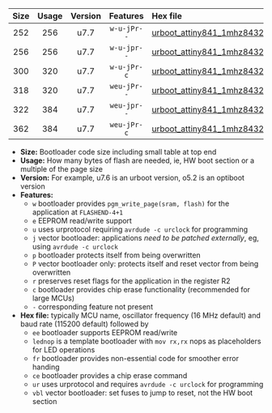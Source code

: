 |Size|Usage|Version|Features|Hex file|
|:-:|:-:|:-:|:-:|:--|
|252|256|u7.7|`w-u-jPr--`|[urboot_attiny841_1mhz8432_115200bps_lednop_ur_vbl.hex](https://raw.githubusercontent.com/stefanrueger/urboot.hex/main/mcus/attiny841/fcpu_1mhz8432/115200_bps/urboot_attiny841_1mhz8432_115200bps_lednop_ur_vbl.hex)|
|256|256|u7.7|`w-u-jpr--`|[urboot_attiny841_1mhz8432_115200bps_lednop_fr_ur_vbl.hex](https://raw.githubusercontent.com/stefanrueger/urboot.hex/main/mcus/attiny841/fcpu_1mhz8432/115200_bps/urboot_attiny841_1mhz8432_115200bps_lednop_fr_ur_vbl.hex)|
|300|320|u7.7|`w-u-jPr-c`|[urboot_attiny841_1mhz8432_115200bps_lednop_fr_ce_ur_vbl.hex](https://raw.githubusercontent.com/stefanrueger/urboot.hex/main/mcus/attiny841/fcpu_1mhz8432/115200_bps/urboot_attiny841_1mhz8432_115200bps_lednop_fr_ce_ur_vbl.hex)|
|318|320|u7.7|`weu-jPr--`|[urboot_attiny841_1mhz8432_115200bps_ee_lednop_ur_vbl.hex](https://raw.githubusercontent.com/stefanrueger/urboot.hex/main/mcus/attiny841/fcpu_1mhz8432/115200_bps/urboot_attiny841_1mhz8432_115200bps_ee_lednop_ur_vbl.hex)|
|322|384|u7.7|`weu-jpr--`|[urboot_attiny841_1mhz8432_115200bps_ee_lednop_fr_ur_vbl.hex](https://raw.githubusercontent.com/stefanrueger/urboot.hex/main/mcus/attiny841/fcpu_1mhz8432/115200_bps/urboot_attiny841_1mhz8432_115200bps_ee_lednop_fr_ur_vbl.hex)|
|362|384|u7.7|`weu-jPr-c`|[urboot_attiny841_1mhz8432_115200bps_ee_lednop_fr_ce_ur_vbl.hex](https://raw.githubusercontent.com/stefanrueger/urboot.hex/main/mcus/attiny841/fcpu_1mhz8432/115200_bps/urboot_attiny841_1mhz8432_115200bps_ee_lednop_fr_ce_ur_vbl.hex)|

- **Size:** Bootloader code size including small table at top end
- **Usage:** How many bytes of flash are needed, ie, HW boot section or a multiple of the page size
- **Version:** For example, u7.6 is an urboot version, o5.2 is an optiboot version
- **Features:**
  + `w` bootloader provides `pgm_write_page(sram, flash)` for the application at `FLASHEND-4+1`
  + `e` EEPROM read/write support
  + `u` uses urprotocol requiring `avrdude -c urclock` for programming
  + `j` vector bootloader: applications *need to be patched externally*, eg, using `avrdude -c urclock`
  + `p` bootloader protects itself from being overwritten
  + `P` vector bootloader only: protects itself and reset vector from being overwritten
  + `r` preserves reset flags for the application in the register R2
  + `c` bootloader provides chip erase functionality (recommended for large MCUs)
  + `-` corresponding feature not present
- **Hex file:** typically MCU name, oscillator frequency (16 MHz default) and baud rate (115200 default) followed by
  + `ee` bootloader supports EEPROM read/write
  + `lednop` is a template bootloader with `mov rx,rx` nops as placeholders for LED operations
  + `fr` bootloader provides non-essential code for smoother error handing
  + `ce` bootloader provides a chip erase command
  + `ur` uses urprotocol and requires `avrdude -c urclock` for programming
  + `vbl` vector bootloader: set fuses to jump to reset, not the HW boot section

